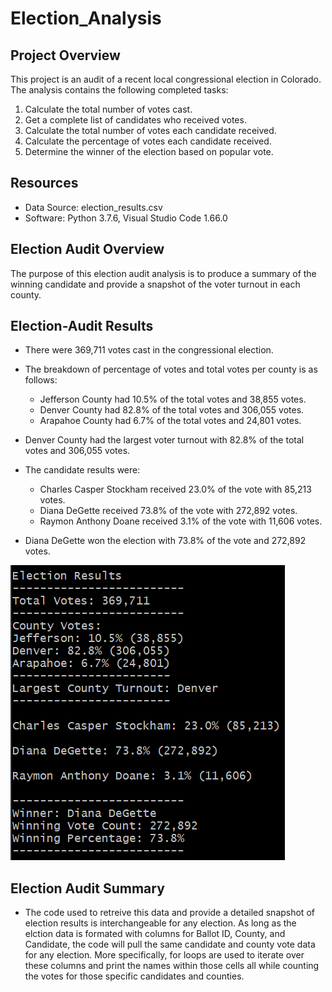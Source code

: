 # Election_Analysis

## Project Overview
This project is an audit of a recent local congressional election in Colorado. The analysis contains the following completed tasks:

1. Calculate the total number of votes cast.
2. Get a complete list of candidates who received votes.
3. Calculate the total number of votes each candidate received.
4. Calculate the percentage of votes each candidate received.
5. Determine the winner of the election based on popular vote.

## Resources
- Data Source: election_results.csv
- Software: Python 3.7.6, Visual Studio Code 1.66.0

## Election Audit Overview
The purpose of this election audit analysis is to produce a summary of the winning candidate and provide a snapshot of the voter turnout in each county.

## Election-Audit Results
- There were 369,711 votes cast in the congressional election.

- The breakdown of percentage of votes and total votes per county is as follows:
    - Jefferson County had 10.5% of the total votes and 38,855 votes.
    - Denver County had 82.8% of the total votes and 306,055 votes.
    - Arapahoe County had 6.7% of the total votes and 24,801 votes.
- Denver County had the largest voter turnout with 82.8% of the total votes and 306,055 votes.

- The candidate results were:
    - Charles Casper Stockham received 23.0% of the vote with 85,213 votes.
    - Diana DeGette received 73.8% of the vote with 272,892 votes.
    - Raymon Anthony Doane received 3.1% of the vote with 11,606 votes.
- Diana DeGette won the election with 73.8% of the vote and 272,892 votes.

![electionanalysis](election_results.png)

## Election Audit Summary
- The code used to retreive this data and provide a detailed snapshot of election results is interchangeable for any election. As long as the elction data is formated with columns for Ballot ID, County, and Candidate, the code will pull the same candidate and county vote data for any election. More specifically, for loops are used to iterate over these columns and print the names within those cells all while counting the votes for those specific candidates and counties.



